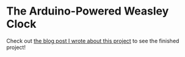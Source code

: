 The Arduino-Powered Weasley Clock
=================================

Check out [the blog post I wrote about this
project](https://blog.assemblyco.de/building-a-weasley-clock/) to see the
finished project!
